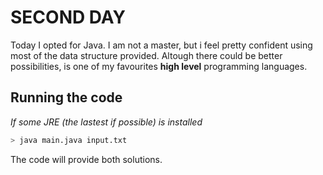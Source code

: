 # SECOND DAY
Today I opted for Java. I am not a master, but i feel pretty confident using most of the data structure provided.
Altough there could be better possibilities, is one of my favourites **high level** programming languages.


## Running the code
*If some JRE (the lastest if possible) is installed*
``` sh
> java main.java input.txt
```

The code will provide both solutions.
